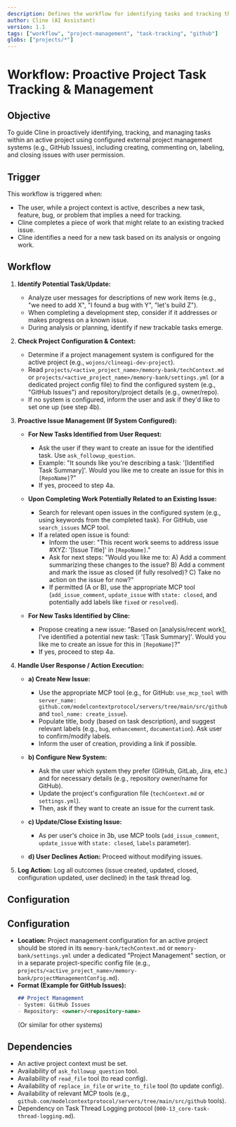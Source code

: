 ```yaml
---
description: Defines the workflow for identifying tasks and tracking them in external project management systems (e.g., GitHub Issues).
author: Cline (AI Assistant)
version: 1.1
tags: ["workflow", "project-management", "task-tracking", "github"]
globs: ["projects/*"]
---
```


# Workflow: Proactive Project Task Tracking & Management

## Objective

To guide Cline in proactively identifying, tracking, and managing tasks within an active project using configured external project management systems (e.g., GitHub Issues), including creating, commenting on, labeling, and closing issues with user permission.

## Trigger

This workflow is triggered when:
- The user, while a project context is active, describes a new task, feature, bug, or problem that implies a need for tracking.
- Cline completes a piece of work that might relate to an existing tracked issue.
- Cline identifies a need for a new task based on its analysis or ongoing work.

## Workflow

1.  **Identify Potential Task/Update:**
    *   Analyze user messages for descriptions of new work items (e.g., "we need to add X", "I found a bug with Y", "let's build Z").
    *   When completing a development step, consider if it addresses or makes progress on a known issue.
    *   During analysis or planning, identify if new trackable tasks emerge.

2.  **Check Project Configuration & Context:**
    *   Determine if a project management system is configured for the active project (e.g., `wojons/clineagi-dev-project`).
    *   Read `projects/<active_project_name>/memory-bank/techContext.md` or `projects/<active_project_name>/memory-bank/settings.yml` (or a dedicated project config file) to find the configured system (e.g., "GitHub Issues") and repository/project details (e.g., owner/repo).
    *   If no system is configured, inform the user and ask if they'd like to set one up (see step 4b).

3.  **Proactive Issue Management (If System Configured):**

    *   **For New Tasks Identified from User Request:**
        *   Ask the user if they want to create an issue for the identified task. Use `ask_followup_question`.
        *   Example: "It sounds like you're describing a task: '[Identified Task Summary]'. Would you like me to create an issue for this in `[RepoName]`?"
        *   If yes, proceed to step 4a.

    *   **Upon Completing Work Potentially Related to an Existing Issue:**
        *   Search for relevant open issues in the configured system (e.g., using keywords from the completed task). For GitHub, use `search_issues` MCP tool.
        *   If a related open issue is found:
            *   Inform the user: "This recent work seems to address issue #XYZ: '[Issue Title]' in `[RepoName]`."
            *   Ask for next steps: "Would you like me to:
                A) Add a comment summarizing these changes to the issue?
                B) Add a comment and mark the issue as closed (if fully resolved)?
                C) Take no action on the issue for now?"
            *   If permitted (A or B), use the appropriate MCP tool (`add_issue_comment`, `update_issue` with `state: closed`, and potentially add labels like `fixed` or `resolved`).

    *   **For New Tasks Identified by Cline:**
        *   Propose creating a new issue: "Based on [analysis/recent work], I've identified a potential new task: '[Task Summary]'. Would you like me to create an issue for this in `[RepoName]`?"
        *   If yes, proceed to step 4a.

4.  **Handle User Response / Action Execution:**

    *   **a) Create New Issue:**
        *   Use the appropriate MCP tool (e.g., for GitHub: `use_mcp_tool` with `server_name: github.com/modelcontextprotocol/servers/tree/main/src/github` and `tool_name: create_issue`).
        *   Populate title, body (based on task description), and suggest relevant labels (e.g., `bug`, `enhancement`, `documentation`). Ask user to confirm/modify labels.
        *   Inform the user of creation, providing a link if possible.

    *   **b) Configure New System:**
        *   Ask the user which system they prefer (GitHub, GitLab, Jira, etc.) and for necessary details (e.g., repository owner/name for GitHub).
        *   Update the project's configuration file (`techContext.md` or `settings.yml`).
        *   Then, ask if they want to create an issue for the current task.

    *   **c) Update/Close Existing Issue:**
        *   As per user's choice in 3b, use MCP tools (`add_issue_comment`, `update_issue` with `state: closed`, `labels` parameter).

    *   **d) User Declines Action:** Proceed without modifying issues.

5.  **Log Action:** Log all outcomes (issue created, updated, closed, configuration updated, user declined) in the task thread log.

## Configuration

## Configuration

*   **Location:** Project management configuration for an active project should be stored in its `memory-bank/techContext.md` or `memory-bank/settings.yml` under a dedicated "Project Management" section, or in a separate project-specific config file (e.g., `projects/<active_project_name>/memory-bank/projectManagementConfig.md`).
*   **Format (Example for GitHub Issues):**
    ```markdown
    ## Project Management
    - System: GitHub Issues
    - Repository: <owner>/<repository-name>
    ```
    (Or similar for other systems)

## Dependencies

*   An active project context must be set.
*   Availability of `ask_followup_question` tool.
*   Availability of `read_file` tool (to read config).
*   Availability of `replace_in_file` or `write_to_file` tool (to update config).
*   Availability of relevant MCP tools (e.g., `github.com/modelcontextprotocol/servers/tree/main/src/github` tools).
*   Dependency on Task Thread Logging protocol (`000-13_core-task-thread-logging.md`).
